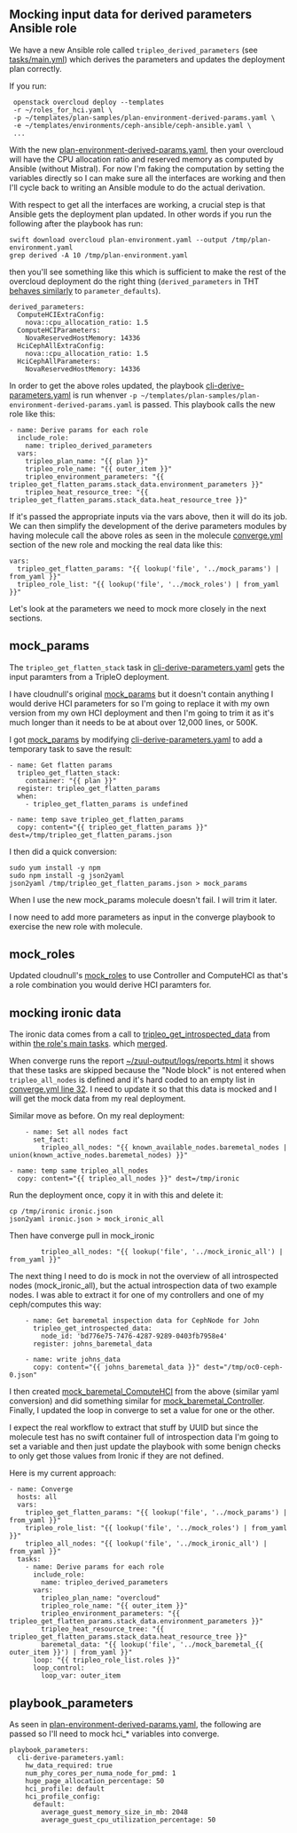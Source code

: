 ## Mocking input data for derived parameters Ansible role

We have a new Ansible role called `tripleo_derived_parameters` 
(see [tasks/main.yml](https://review.opendev.org/#/c/719466/22/tripleo_ansible/roles/tripleo_derived_parameters/tasks/main.yml))
which derives the parameters and updates the deployment plan correctly.

If you run:

```
 openstack overcloud deploy --templates 
 -r ~/roles_for_hci.yaml \
 -p ~/templates/plan-samples/plan-environment-derived-params.yaml \
 -e ~/templates/environments/ceph-ansible/ceph-ansible.yaml \
 ...
```

With the new [plan-environment-derived-params.yaml](https://review.opendev.org/#/c/714217/2/plan-samples/plan-environment-derived-params.yaml), 
then your overcloud will have the CPU allocation ratio and
reserved memory as computed by Ansible (without Mistral).
For now I'm faking the computation by setting the variables 
directly so I can make sure all the interfaces are working
and then I'll cycle back to writing an Ansible module to do
the actual derivation.

With respect to get all the interfaces are working, a crucial step
is that Ansible gets the deployment plan updated. In other words if
you run the following after the playbook has run:

```
swift download overcloud plan-environment.yaml --output /tmp/plan-environment.yaml
grep derived -A 10 /tmp/plan-environment.yaml
```

then you'll see something like this which is sufficient to make the
rest of the overcloud deployment do the right thing
(`derived_parameters` in THT [behaves similarly](https://opendev.org/openstack/tripleo-common/src/branch/stable/queens/tripleo_common/actions/templates.py#L400-L403)
to `parameter_defaults`).

```
derived_parameters:
  ComputeHCIExtraConfig:
    nova::cpu_allocation_ratio: 1.5
  ComputeHCIParameters:
    NovaReservedHostMemory: 14336
  HciCephAllExtraConfig:
    nova::cpu_allocation_ratio: 1.5
  HciCephAllParameters:
    NovaReservedHostMemory: 14336
```

In order to get the above roles updated, the playbook [cli-derive-parameters.yaml](https://review.opendev.org/#/c/719466/22/tripleo_ansible/playbooks/cli-derive-parameters.yaml@37)
is run whenver `-p ~/templates/plan-samples/plan-environment-derived-params.yaml`
is passed. This playbook calls the new role like this:

```
- name: Derive params for each role
  include_role:
    name: tripleo_derived_parameters
  vars:
    tripleo_plan_name: "{{ plan }}"
    tripleo_role_name: "{{ outer_item }}"
    tripleo_environment_parameters: "{{ tripleo_get_flatten_params.stack_data.environment_parameters }}"
    tripleo_heat_resource_tree: "{{ tripleo_get_flatten_params.stack_data.heat_resource_tree }}"
```

If it's passed the appropriate inputs via the vars above, then it will
do its job. We can then simplify the development of the derive
parameters modules by having molecule call the above roles as seen in
the molecule [converge.yml](https://review.opendev.org/#/c/719466/22/tripleo_ansible/roles/tripleo_derived_parameters/molecule/default/converge.yml)
section of the new role and mocking the real data like this:

```
vars:
  tripleo_get_flatten_params: "{{ lookup('file', '../mock_params') | from_yaml }}"
  tripleo_role_list: "{{ lookup('file', '../mock_roles') | from_yaml }}"
```

Let's look at the parameters we need to mock more closely in the next
sections.

## mock_params

The `tripleo_get_flatten_stack` task in [cli-derive-parameters.yaml](https://review.opendev.org/#/c/719466/22/tripleo_ansible/playbooks/cli-derive-parameters.yaml@37)
gets the input paramters from a TripleO deployment.

I have cloudnull's original [mock_params](https://review.opendev.org/#/c/719466/22/tripleo_ansible/roles/tripleo_derived_parameters/molecule/mock_params)
but it doesn't contain anything I would derive HCI parameters for so
I'm  going to replace it with my own version from my own HCI deployment
and then I'm going to trim it as it's much longer than it needs to be
at about over 12,000 lines, or 500K.

I got [mock_params](mock_params) by modifying [cli-derive-parameters.yaml](https://review.opendev.org/#/c/719466/22/tripleo_ansible/playbooks/cli-derive-parameters.yaml@37)
to add a temporary task to save the result:

```
- name: Get flatten params
  tripleo_get_flatten_stack:
    container: "{{ plan }}"
  register: tripleo_get_flatten_params
  when:
    - tripleo_get_flatten_params is undefined

- name: temp save tripleo_get_flatten_params
  copy: content="{{ tripleo_get_flatten_params }}" dest=/tmp/tripleo_get_flatten_params.json
```
I then did a quick conversion:
```
sudo yum install -y npm
sudo npm install -g json2yaml
json2yaml /tmp/tripleo_get_flatten_params.json > mock_params 
```
When I use the new mock_params molecule doesn't fail. I will trim it later.

I now need to add more parameters as input in the converge playbook to
exercise the new role with molecule.

## mock_roles

Updated cloudnull's [mock_roles](https://review.opendev.org/#/c/719466/22/tripleo_ansible/roles/tripleo_derived_parameters/molecule/mock_roles)
to use Controller and ComputeHCI as that's a role combination you
would derive HCI paramters for.

## mocking ironic data

The ironic data comes from a call to [tripleo_get_introspected_data](https://github.com/openstack/tripleo-ansible/blob/master/tripleo_ansible/ansible_plugins/modules/tripleo_get_introspected_data.py) from within [the role's main tasks](https://review.opendev.org/#/c/719466/22/tripleo_ansible/roles/tripleo_derived_parameters/tasks/main.yml@158).
which [merged](https://review.opendev.org/#/c/719462).

When converge runs the report [~/zuul-output/logs/reports.html](derive_zuul_report.html)
it shows that these tasks are skipped because the "Node block" is not
entered when `tripleo_all_nodes` is defined and it's hard coded to
an empty list in [converge.yml line 32](https://review.opendev.org/#/c/719466/22/tripleo_ansible/roles/tripleo_derived_parameters/molecule/default/converge.yml@32).
I need to update it so that this data is mocked and I will get the 
mock data from my real deployment.

Similar move as before. On my real deployment:

```
    - name: Set all nodes fact
      set_fact:
        tripleo_all_nodes: "{{ known_available_nodes.baremetal_nodes | union(known_active_nodes.baremetal_nodes) }}"

- name: temp same tripleo_all_nodes
  copy: content="{{ tripleo_all_nodes }}" dest=/tmp/ironic
```

Run the deployment once, copy it in with this and delete it:
```
cp /tmp/ironic ironic.json
json2yaml ironic.json > mock_ironic_all
```

Then have converge pull in mock_ironic

```
        tripleo_all_nodes: "{{ lookup('file', '../mock_ironic_all') | from_yaml }}"
```

The next thing I need to do is mock in not the overview of all
introspected nodes (mock_ironic_all), but the actual introspection
data of two example nodes. I was able to extract it for one of my 
controllers and one of my ceph/computes this way:

```
    - name: Get baremetal inspection data for CephNode for John
      tripleo_get_introspected_data:
        node_id: 'bd776e75-7476-4287-9289-0403fb7958e4'
      register: johns_baremetal_data

    - name: write johns_data
      copy: content="{{ johns_baremetal_data }}" dest="/tmp/oc0-ceph-0.json"
```

I then created [mock_baremetal_ComputeHCI](mock_baremetal_ComputeHCI)
from the above (similar yaml conversion) and did something similar for 
[mock_baremetal_Controller](mock_baremetal_Controller). Finally, I
updated the loop in converge to set a value for one or the other.

I expect the real workflow to extract that stuff by UUID but since
the molecule test has no swift container full of introspection data
I'm going to set a variable and then just update the playbook with
some benign checks to only get those values from Ironic if they are
not defined. 

Here is my current approach:
```
- name: Converge
  hosts: all
  vars:
    tripleo_get_flatten_params: "{{ lookup('file', '../mock_params') | from_yaml }}"
    tripleo_role_list: "{{ lookup('file', '../mock_roles') | from_yaml }}"
    tripleo_all_nodes: "{{ lookup('file', '../mock_ironic_all') | from_yaml }}"
  tasks:
    - name: Derive params for each role
      include_role:
        name: tripleo_derived_parameters
      vars:
        tripleo_plan_name: "overcloud"
        tripleo_role_name: "{{ outer_item }}"
        tripleo_environment_parameters: "{{ tripleo_get_flatten_params.stack_data.environment_parameters }}"
        tripleo_heat_resource_tree: "{{ tripleo_get_flatten_params.stack_data.heat_resource_tree }}"
        baremetal_data: "{{ lookup('file', '../mock_baremetal_{{ outer_item }}') | from_yaml }}"
      loop: "{{ tripleo_role_list.roles }}"
      loop_control:
        loop_var: outer_item
```

## playbook_parameters

As seen in
[plan-environment-derived-params.yaml](https://review.opendev.org/#/c/714217/2/plan-samples/plan-environment-derived-params.yaml),
the following are passed so I'll need to mock hci_* variables into
converge.

```
playbook_parameters:
  cli-derive-parameters.yaml:
    hw_data_required: true
    num_phy_cores_per_numa_node_for_pmd: 1
    huge_page_allocation_percentage: 50
    hci_profile: default
    hci_profile_config:
      default:
        average_guest_memory_size_in_mb: 2048
        average_guest_cpu_utilization_percentage: 50
```
